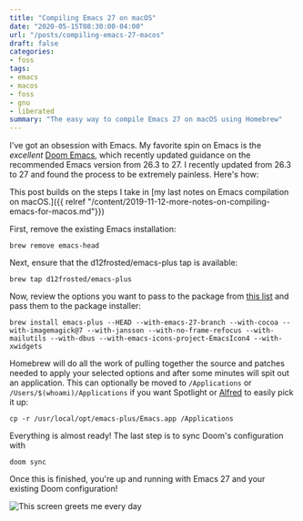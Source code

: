 ```yaml
---
title: "Compiling Emacs 27 on macOS"
date: "2020-05-15T08:30:00-04:00"
url: "/posts/compiling-emacs-27-macos"
draft: false
categories:
- foss
tags:
- emacs
- macos
- foss
- gnu
- liberated
summary: "The easy way to compile Emacs 27 on macOS using Homebrew"
---
```


I've got an obsession with Emacs. My favorite spin on Emacs is the _excellent_
 [Doom Emacs](https://github.com/hlissner/doom-emacs), which recently updated
 guidance on the recommended Emacs version from 26.3 to 27. I recently updated
 from 26.3 to 27 and found the process to be extremely painless. Here's how:

This post builds on the steps I take in [my last notes on Emacs compilation on
 macOS.]({{ relref "/content/2019-11-12-more-notes-on-compiling-emacs-for-macos.md"}})

First, remove the existing Emacs installation:

`brew remove emacs-head`

Next, ensure that the d12frosted/emacs-plus tap is available:

`brew tap d12frosted/emacs-plus`

Now, review the options you want to pass to the package from [this
list](https://github.com/d12frosted/homebrew-emacs-plus#options) and pass them
to the package installer:

`brew install emacs-plus --HEAD --with-emacs-27-branch --with-cocoa
--with-imagemagick@7 --with-jansson --with-no-frame-refocus --with-mailutils
--with-dbus --with-emacs-icons-project-EmacsIcon4 --with-xwidgets`

Homebrew will do all the work of pulling together the source and patches needed
to apply your selected options and after some minutes will spit out an
application. This can optionally be moved to `/Applications` or
`/Users/$(whoami)/Applications` if you want Spotlight or
[Alfred](https://www.alfredapp.com/) to easily pick it up:

`cp -r /usr/local/opt/emacs-plus/Emacs.app /Applications`

Everything is almost ready! The last step is to sync Doom's configuration with

`doom sync`

Once this is finished, you're up and running with Emacs 27 and your existing
Doom configuration!

![This screen greets me every day](/images/2020/05-15-1.png)
